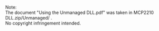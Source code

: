 Note: \
The document "Using the Unmanaged DLL.pdf" was taken in MCP2210 DLL.zip/Unmanaged/ . \
No copyright infringement intended.